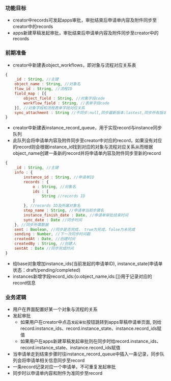 ### 功能目标
- creator中records可发起apps审批，审批结束后申请单内容及附件同步至creator中的records
- apps新建草稿发起审批，审批结束后申请单内容及附件同步至creator中的records

### 前期准备
- creator中新建表object_workflows，即对象与流程对应关系表
```js
{
    _id : String, //主键
    object_name : String, //对象名
    flow_id : String, //流程ID
    field_map : [{
        object_field : String, //对象字段code
        workflow_field : String, //表单字段code
    }], //对象字段和流程表单字段对应关系
    sync_attachment : String //不同步:null,同步最新版本:lastest,同步所有版本:all
}
```
- creator中新建表instance_record_queue，用于实现record与instance同步队列
- 此队列会将申请单内容及附件同步至creator中对应的record，如果没有对应的record则会根据instance_id找到对应的对象与流程对应关系从而根据object_name创建一条新的record并将申请单内容及附件同步至新的record
```js
{
    _id : String, //主键
    info : {
        instance_id : String, //申请单ID
        records : {
            o : String, //对象名
            ids : [
                String //records ID
            ]
        }, //records ID及所属对象名
        step_name : String, //申请单当前步骤名
        instance_finish_date : Date, //申请单审批结束时间
        sync_date : Date //同步时间
    }, //同步所需数据
    sent : Boolean, //同步是否完成， true为完成，false为未完成
    sending : Number, //下一次同步时间戳
    createdAt : Date, //创建时间
    createdBy : String, //创建人
    sentAt : Date //同步完成时间
}
```
- 给base对象增加instance_ids(当前发起的申请单ID), instance_state(申请单状态：draft/pending/completed)
- instances新增字段record_ids:{o:object_name,ids:[]}用于记录对应的record信息

### 业务逻辑
- 用户在界面配置好某一个对象与流程的关系
- 发起审批
    - 如果用户在creator中点击`发起审批`按钮跳转到apps草稿申请单页面, 则给record.instance_ids、record.instance_state、instance.record_ids赋值
    - 如果用户在apps新建草稿发起审批则在同步时给record.instance_ids、record.instance_state、instance.record_ids赋值
- 当申请单走到结束步骤时往instance_record_queue中插入一条记录，同步队列会将申请单相关信息同步至record
- 一条record记录对应一个申请单，不可重复发起审批
- 同步时以申请单内容和附件为准同步至record